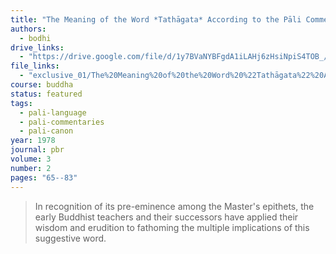 ```yaml
---
title: "The Meaning of the Word *Tathāgata* According to the Pāli Commentaries: Text and Introduction"
authors:
  - bodhi
drive_links:
  - "https://drive.google.com/file/d/1y7BVaNYBFgdA1iLAHj6zHsiNpiS4TOB_/view?usp=drivesdk"
file_links:
  - "exclusive_01/The%20Meaning%20of%20the%20Word%20%22Tathāgata%22%20According%20to%20the%20Pāli%20Commentaries%20-%20Bhikkhu%20Bodhi.pdf"
course: buddha
status: featured
tags:
  - pali-language
  - pali-commentaries
  - pali-canon
year: 1978
journal: pbr
volume: 3
number: 2
pages: "65--83"
---
```


> In recognition of its pre-eminence among the Master's epithets, the early Buddhist teachers and their successors have applied their wisdom and erudition  to fathoming the multiple implications of this suggestive word.
